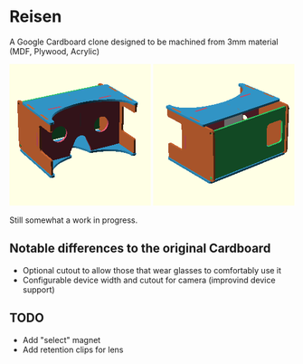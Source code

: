 Reisen
======

A Google Cardboard clone designed to be machined from 3mm material (MDF, Plywood, Acrylic)

![Rear Assembled View](https://github.com/DanNixon/Reisen/raw/master/rendered/assembly_rear_thumb.png "Rear Assembled View")
![Front Assembled View](https://github.com/DanNixon/Reisen/raw/master/rendered/assembly_front_thumb.png "Front Assembled View")

Still somewhat a work in progress.

Notable differences to the original Cardboard
---------------------------------------------

-  Optional cutout to allow those that wear glasses to comfortably use it
-  Configurable device width and cutout for camera (improvind device support)

TODO
----

-  Add "select" magnet
-  Add retention clips for lens
